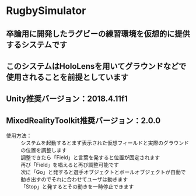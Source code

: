 # RugbySimulator

## 卒論用に開発したラグビーの練習環境を仮想的に提供するシステムです
## このシステムはHoloLensを用いてグラウンドなどで使用されることを前提としています

## Unity推奨バージョン：2018.4.11f1
## MixedRealityToolkit推奨バージョン：2.0.0

<dl>
    <dt>使用方法：</dt>
    <dd>システムを起動するとまず表示された仮想フィールドと実際のグラウンドの位置を調整します</dd>
    <dd>調整できたら「Field」と言葉を発すると位置が固定されます</dd>
    <dd>再び「Field」を唱えると再び調整可能です</dd>
    <dd>次に「Go」と発すると選手オブジェクトとボールオブジェクトが自動で動き出すのでそれに合わせてユーザは動きます</dd>
    <dd>「Stop」と発するとその動きを一時停止できます</dd>
</dl>